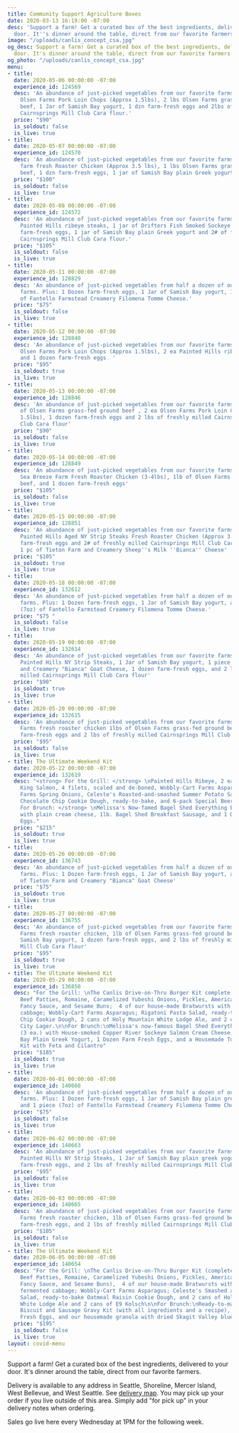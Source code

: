 ```yaml
---
title: Community Support Agriculture Boxes
date: 2020-03-13 16:19:00 -07:00
desc: 'Support a farm! Get a curated box of the best ingredients, delivered to your
  door. It''s dinner around the table, direct from our favorite farmers. '
image: "/uploads/canlis_concept_csa.jpg"
og_desc: Support a farm! Get a curated box of the best ingredients, delivered to your
  door. It's dinner around the table, direct from our favorite farmers.
og_photo: "/uploads/canlis_concept_csa.jpg"
menu:
- title: 
  date: 2020-05-06 00:00:00 -07:00
  experience_id: 124569
  desc: 'An abundance of just-picked vegetables from our favorite farms. Plus: 2 ea
    Olsen Farms Pork Loin Chops (Approx 1.5lbs), 2 lbs Olsen Farms grass-fed ground
    beef, 1 Jar of Samish Bay yogurt, 1 dzn farm-fresh eggs and 2lbs of freshly milled
    Cairnsprings Mill Club Cara flour.'
  price: "$90"
  is_soldout: false
  is_live: true
- title: 
  date: 2020-05-07 00:00:00 -07:00
  experience_id: 124570
  desc: 'An abundance of just-picked vegetables from our favorite farms. Plus: 1 ea
    farm fresh Roaster Chicken (Approx 3.5 lbs), 1 lbs Olsen Farms grass-fed ground
    beef, 1 dzn farm-fresh eggs, 1 jar of Samish Bay plain Greek yogurt.'
  price: "$100"
  is_soldout: false
  is_live: true
- title: 
  date: 2020-05-08 00:00:00 -07:00
  experience_id: 124572
  desc: 'An abundance of just-picked vegetables from our favorite farms. Plus: 2 ea
    Painted Hills ribeye steaks, 1 jar of Drifters Fish Smoked Sockeye Salmon, 1 dozen
    farm-fresh eggs, 1 jar of Samish Bay plain Greek yogurt and 2# of freshly milled
    Cairnsprings Mill Club Cara flour.'
  price: "$105"
  is_soldout: false
  is_live: true
- title: 
  date: 2020-05-11 00:00:00 -07:00
  experience_id: 128829
  desc: 'An abundance of just-picked vegetables from half a dozen of our favorite
    farms. Plus: 1 Dozen farm-fresh eggs, 1 Jar of Samish Bay yogurt, 1 piece (7oz)
    of Fantello Farmstead Creamery Filomena Tomme Cheese.'
  price: "$75"
  is_soldout: false
  is_live: true
- title: 
  date: 2020-05-12 00:00:00 -07:00
  experience_id: 128840
  desc: 'An abundance of just-picked vegetables from our favorite farms. Plus: 2 ea
    Olsen Farms Pork Loin Chops (Approx 1.5lbs), 2 ea Painted Hills ribeye steaks,
    and 1 dozen farm-fresh eggs  '
  price: "$95"
  is_soldout: true
  is_live: true
- title: 
  date: 2020-05-13 00:00:00 -07:00
  experience_id: 128846
  desc: 'An abundance of just-picked vegetables from our favorite farms. Plus: 2lbs
    of Olsen Farms grass-fed ground beef , 2 ea Olsen Farms Pork Loin Chops (Approx
    1.5lbs), 1 dozen farm-fresh eggs and 2 lbs of freshly milled Cairnsprings Mill
    Club Cara flour'
  price: "$90"
  is_soldout: false
  is_live: true
- title: 
  date: 2020-05-14 00:00:00 -07:00
  experience_id: 128849
  desc: 'An abundance of just-picked vegetables from our favorite farms. Plus: 1 ea
    Sea Breeze Farm Fresh Roaster Chicken (3-4lbs), 1lb of Olsen Farms grass-fed ground
    beef, and 1 dozen farm-fresh eggs'
  price: "$105"
  is_soldout: false
  is_live: true
- title: 
  date: 2020-05-15 00:00:00 -07:00
  experience_id: 128851
  desc: 'An abundance of just-picked vegetables from our favorite farms. Plus: 4 ea
    Painted Hills Aged NY Strip Steaks Fresh Roaster Chicken (Approx 3.5 lbs), 1 dozen
    farm-fresh eggs and 2# of freshly milled Cairnsprings Mill Club Cara flour, and
    1 pc of Tieton Farm and Creamery Sheep''s Milk ''Bianca'' Cheese'
  price: "$105"
  is_soldout: true
  is_live: true
- title: 
  date: 2020-05-18 00:00:00 -07:00
  experience_id: 132612
  desc: 'An abundance of just-picked vegetables from half a dozen of our favorite
    farms. Plus: 1 Dozen farm-fresh eggs, 1 Jar of Samish Bay yogurt, and 1 piece
    (7oz) of Fantello Farmstead Creamery Filomena Tomme Cheese.'
  price: "$75 "
  is_soldout: false
  is_live: true
- title: 
  date: 2020-05-19 00:00:00 -07:00
  experience_id: 132614
  desc: 'An abundance of just-picked vegetables from our favorite farms. Plus: 2 ea
    Painted Hills NY Strip Steaks, 1 Jar of Samish Bay yogurt, 1 piece of Tieton Farm
    and Creamery "Bianca" Goat Cheese, 1 dozen farm-fresh eggs, and 2 lbs of freshly
    milled Cairnsprings Mill Club Cara flour'
  price: "$90"
  is_soldout: true
  is_live: true
- title: 
  date: 2020-05-20 00:00:00 -07:00
  experience_id: 132615
  desc: 'An abundance of just-picked vegetables from our favorite farms. Plus: 1 Sea-Breeze
    Farms fresh roaster chicken 1lbs of Olsen Farms grass-fed ground beef , 1 dozen
    farm-fresh eggs and 2 lbs of freshly milled Cairnsprings Mill Club Cara flour'
  price: "$95"
  is_soldout: false
  is_live: true
- title: The Ultimate Weekend Kit
  date: 2020-05-22 00:00:00 -07:00
  experience_id: 132619
  desc: "<strong> For the Grill: </strong> \nPainted Hills Ribeye, 2 ea., Wild Alaskan
    King Salmon, 4 filets, scaled and de-boned, Wobbly-Cart Farms Asparagus, and Alvarez
    Farms Spring Onions, Celeste's Roasted-and-smashed Summer Potato Salad, Canlis
    Chocolate Chip Cookie Dough, ready-to-bake, and 6-pack Special Beer.\n\n<strong>
    For Brunch: </strong> \nMelissa's Now-famed Bagel Shed Everything Bagels (3 ea.)
    with plain cream cheese, 1lb. Bagel Shed Breakfast Sausage, and 1 Dozen Farm Fresh
    Eggs."
  price: "$215"
  is_soldout: true
  is_live: true
- title: 
  date: 2020-05-26 00:00:00 -07:00
  experience_id: 136743
  desc: 'An abundance of just-picked vegetables from half a dozen of our favorite
    farms. Plus: 1 Dozen farm-fresh eggs, 1 Jar of Samish Bay yogurt, and 1 piece
    of Tieton Farm and Creamery "Bianca" Goat Cheese'
  price: "$75"
  is_soldout: true
  is_live: true
- title: 
  date: 2020-05-27 00:00:00 -07:00
  experience_id: 136755
  desc: 'An abundance of just-picked vegetables from our favorite farms. Plus: 1 Sea-Breeze
    Farms fresh roaster chicken, 1lb of Olsen Farms grass-fed ground beef, 1 Jar of
    Samish Bay yogurt, 1 dozen farm-fresh eggs, and 2 lbs of freshly milled Cairnsprings
    Mill Club Cara flour'
  price: "$95"
  is_soldout: true
  is_live: true
- title: The Ultimate Weekend Kit
  date: 2020-05-29 00:00:00 -07:00
  experience_id: 136850
  desc: "For the Grill: \nThe Canlis Drive-on-Thru Burger Kit complete with 4 Dry-Aged
    Beef Patties, Romaine, Caramelized Yubeshi Onions, Pickles, American Cheese, Canlis
    Fancy Sauce, and Sesame Buns;  4 of our house-made Bratwursts with a side of fermented
    cabbage; Wobbly-Cart Farms Asparagus; Rigatoni Pasta Salad, ready-to-bake Chocolate
    Chip Cookie Dough, 2 cans of Holy Mountain White Lodge Ale, and 2 cans of E9 Tac
    City Lager.\n\nFor Brunch:\nMelissa's now-famous Bagel Shed Everything Bagels
    (3 ea.) with House-smoked Copper River Sockeye Salmon Cream Cheese, 1 jar of Samish
    Bay Plain Greek Yogurt, 1 Dozen Farm Fresh Eggs, and a Housemade Tomato Shakshuka
    Kit with Feta and Cilantro"
  price: "$185"
  is_soldout: true
  is_live: true
- title: 
  date: 2020-06-01 00:00:00 -07:00
  experience_id: 140660
  desc: 'An abundance of just-picked vegetables from half a dozen of our favorite
    farms. Plus: 1 Dozen farm-fresh eggs, 1 Jar of Samish Bay plain greek yogurt,
    and 1 piece (7oz) of Fantello Farmstead Creamery Filomena Tomme Cheese'
  price: "$75"
  is_soldout: false
  is_live: true
- title: 
  date: 2020-06-02 00:00:00 -07:00
  experience_id: 140663
  desc: 'An abundance of just-picked vegetables from our favorite farms. Plus: 2 ea
    Painted Hills NY Strip Steaks, 1 Jar of Samish Bay plain greek yogurt, 1 dozen
    farm-fresh eggs, and 2 lbs of freshly milled Cairnsprings Mill Club Cara flour'
  price: "$95"
  is_soldout: false
  is_live: true
- title: 
  date: 2020-06-03 00:00:00 -07:00
  experience_id: 140665
  desc: 'An abundance of just-picked vegetables from our favorite farms. Plus: 1 Sea-Breeze
    Farms fresh roaster chicken, 1lb of Olsen Farms grass-fed ground beef , 1 dozen
    farm-fresh eggs, and 2 lbs of freshly milled Cairnsprings Mill Club Cara flour'
  price: "$105"
  is_soldout: false
  is_live: true
- title: The Ultimate Weekend Kit
  date: 2020-06-05 00:00:00 -07:00
  experience_id: 140654
  desc: "For the Grill: \nThe Canlis Drive-on-Thru Burger Kit (complete with 6 Dry-Aged
    Beef Patties, Romaine, Caramelized Yubeshi Onions, Pickles, American Cheese, Canlis
    Fancy Sauce, and Sesame Buns),  4 of our house-made Bratwursts with a side of
    fermented cabbage; Wobbly-Cart Farms Asparagus; Celeste's Smashed and Fried Potato
    Salad, ready-to-bake Oatmeal Raisin Cookie Dough, and 2 cans of Holy Mountain
    White Lodge Ale and 2 cans of E9 Kolsch\n\nFor Brunch:\nReady-to-make Buttermilk
    Biscuit and Sausage Gravy Kit (with all ingredients and a recipe), 1 Dozen Farm
    Fresh Eggs, and our housemade granola with dried Skagit Valley blueberries"
  price: "$195"
  is_soldout: false
  is_live: true
layout: covid-menu
---
```


Support a farm! Get a curated box of the best ingredients, delivered to your door. It's dinner around the table, direct from our favorite farmers.

Delivery is available to any address in Seattle, Shoreline, Mercer Island, West Bellevue, and West Seattle. See [delivery map](/deliverymap). You may pick up your order if you live outside of this area. Simply add "for pick up" in your delivery notes when ordering.

Sales go live here every Wednesday at 1PM for the following week.